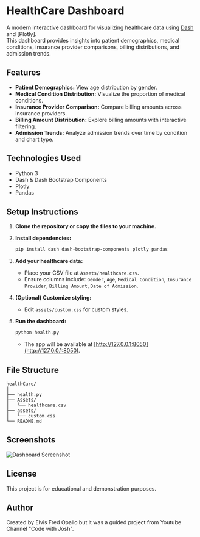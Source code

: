 # HealthCare Dashboard

A modern interactive dashboard for visualizing healthcare data using [Dash](https://dash.plotly.com/) and [Plotly].  
This dashboard provides insights into patient demographics, medical conditions, insurance provider comparisons, billing distributions, and admission trends.

## Features

- **Patient Demographics:** View age distribution by gender.
- **Medical Condition Distribution:** Visualize the proportion of medical conditions.
- **Insurance Provider Comparison:** Compare billing amounts across insurance providers.
- **Billing Amount Distribution:** Explore billing amounts with interactive filtering.
- **Admission Trends:** Analyze admission trends over time by condition and chart type.

## Technologies Used

- Python 3
- Dash & Dash Bootstrap Components
- Plotly
- Pandas

## Setup Instructions

1. **Clone the repository or copy the files to your machine.**

2. **Install dependencies:**
   ```bash
   pip install dash dash-bootstrap-components plotly pandas
   ```

3. **Add your healthcare data:**
   - Place your CSV file at `Assets/healthcare.csv`.
   - Ensure columns include: `Gender`, `Age`, `Medical Condition`, `Insurance Provider`, `Billing Amount`, `Date of Admission`.

4. **(Optional) Customize styling:**
   - Edit `assets/custom.css` for custom styles.

5. **Run the dashboard:**
   ```bash
   python health.py
   ```
   - The app will be available at [http://127.0.0.1:8050](http://127.0.0.1:8050).

## File Structure

```
healthCare/
│
├── health.py
├── Assets/
│   └── healthcare.csv
├── assets/
│   └── custom.css
└── README.md
```

## Screenshots

![Dashboard Screenshot](assets/dashboard_screenshot.png) <!-- Add screenshot if available -->

## License

This project is for educational and demonstration purposes.

## Author

Created by Elvis Fred Opallo but it was a guided project from Youtube Channel "Code with Josh".